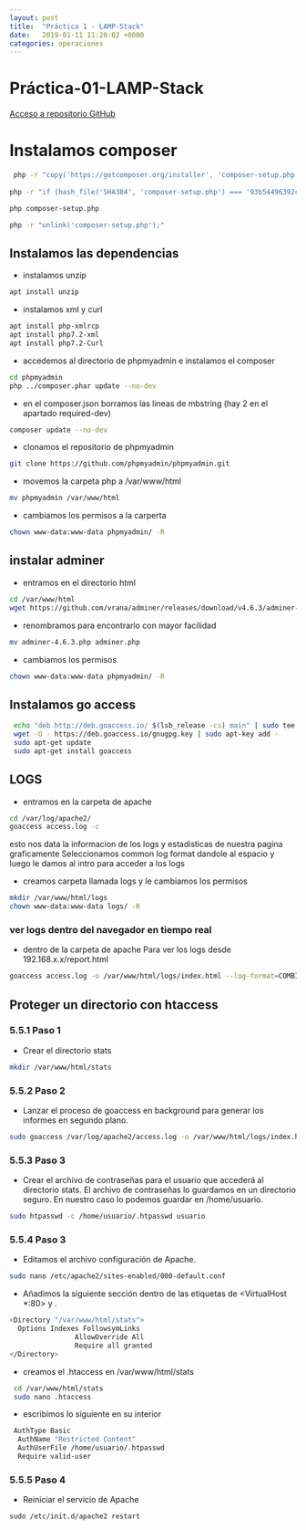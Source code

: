```yaml
---
layout: post
title:  "Práctica 1 - LAMP-Stack"
date:   2019-01-11 11:20:02 +0000
categories: operaciones
---
```


# Práctica-01-LAMP-Stack  

[Acceso a repositorio GitHub](https://github.com/alexdemanuel/Practica-01-LAMP-Stack)

# Instalamos composer


```bash
 php -r "copy('https://getcomposer.org/installer', 'composer-setup.php');" 
 
php -r "if (hash_file('SHA384', 'composer-setup.php') === '93b54496392c062774670ac18b134c3b3a95e5a5e5c8f1a9f115f203b75bf9a129d5daa8ba6a13e2cc8a1da0806388a8') { echo 'Installer verified'; } else { echo 'Installer corrupt'; unlink('composer-setup.php'); } echo PHP_EOL;"

php composer-setup.php

php -r "unlink('composer-setup.php');"
```
## Instalamos las dependencias

- instalamos unzip

```bash
apt install unzip
```
- instalamos xml y curl

```bash
apt install php-xmlrcp
apt install php7.2-xml 
apt install php7.2-Curl
```
- accedemos al directorio de phpmyadmin e instalamos el composer

```bash
cd phpmyadmin
php ../composer.phar update --no-dev
```
- en el composer.json borramos las lineas de mbstring (hay 2 en el apartado required-dev)


```bash
composer update --no-dev
```

- clonamos el repositorio de phpmyadmin

```bash
git clone https://github.com/phpmyadmin/phpmyadmin.git
```


- movemos la carpeta php a /var/www/html

```bash
mv phpmyadmin /var/www/html
```

- cambiamos los permisos a la carperta

```bash
chown www-data:www-data phpmyadmin/ -R
```

## instalar adminer

- entramos en el directorio html 

```bash
cd /var/www/html
wget https://github.com/vrana/adminer/releases/download/v4.6.3/adminer-4.6.3.php 
```

- renombramos para encontrarlo con mayor facilidad

```bash
mv adminer-4.6.3.php adminer.php
```

- cambiamos los permisos

```bash
chown www-data:www-data phpmyadmin/ -R
```



## Instalamos go access

```bash
 echo "deb http://deb.goaccess.io/ $(lsb_release -cs) main" | sudo tee -a /etc/apt/sources.list.d/goaccess.list
 wget -O - https://deb.goaccess.io/gnugpg.key | sudo apt-key add -
 sudo apt-get update
 sudo apt-get install goaccess
```
## LOGS
		
- entramos en la carpeta de apache

```bash
cd /var/log/apache2/
goaccess access.log -c
```
esto nos data la informacion de los logs y estadisticas de nuestra pagina graficamente 
Seleccionamos common log format dandole al espacio y luego le damos al intro para acceder a los logs

- creamos carpeta llamada logs y le cambiamos los permisos

```bash
mkdir /var/www/html/logs
chown www-data:www-data logs/ -R
```

### ver logs dentro del navegador en tiempo real
 - dentro de la carpeta de apache 
Para ver los logs desde 192.168.x.x/report.html 

```bash
goaccess access.log -o /var/www/html/logs/index.html --log-format=COMBINED --real-time-html
```

## Proteger un directorio con htaccess
	

### 5.5.1 Paso 1
- Crear el directorio stats

```bash
mkdir /var/www/html/stats
```
### 5.5.2 Paso 2
- Lanzar el proceso de goaccess en background para generar los informes en segundo plano.

```bash
sudo goaccess /var/log/apache2/access.log -o /var/www/html/logs/index.html --log-format=COMBINED --real-time-html
```

### 5.5.3 Paso 3
- Crear el archivo de contraseñas para el usuario que accederá al directorio stats. El archivo de contraseñas lo guardamos en un directorio seguro. En nuestro caso lo podemos guardar en /home/usuario.

```bash
sudo htpasswd -c /home/usuario/.htpasswd usuario
```
### 5.5.4 Paso 3
- Editamos el archivo configuración de Apache.

```bash
sudo nano /etc/apache2/sites-enabled/000-default.conf
```
- Añadimos la siguiente sección dentro de las etiquetas de <VirtualHost *:80> y </VirtualHost>.

```bash
<Directory "/var/www/html/stats">
  Options Indexes FollowsymLinks
                AllowOverride All
                Require all granted
</Directory>
```


- creamos el .htaccess en /var/www/html/stats 
```bash
 cd /var/www/html/stats
 sudo nano .htaccess
 ```
- escribimos lo siguiente en su interior
	
```bash
 AuthType Basic
  AuthName "Restricted Content"
  AuthUserFile /home/usuario/.htpasswd
  Require valid-user
```
### 5.5.5 Paso 4
- Reiniciar el servicio de Apache
```
sudo /etc/init.d/apache2 restart
```



